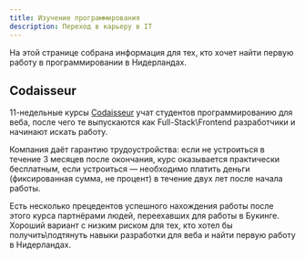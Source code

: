 ```yaml
---
title: Изучение программирования
description: Переход в карьеру в IT
---
```


На этой странице собрана информация для тех, кто хочет найти первую работу в программировании в Нидерландах.

## Codaisseur

11-недельные курсы [Codaisseur](https://codaisseur.com/) учат студентов
программированию для веба, после чего те выпускаются
как Full-Stack\Frontend разработчики и начинают искать работу.

Компания даёт гарантию трудоустройства: если не устроиться в течение 3 месяцев после окончания, курс оказывается практически бесплатным, если устроиться — необходимо платить деньги (фиксированная сумма, не процент) в течение двух лет после начала работы.

Есть несколько прецедентов успешного нахождения работы после этого курса партнёрами людей, переехавших для работы в Букинге. Хороший вариант с низким риском для тех, кто хотел бы получить\подтянуть навыки разработки для веба и найти первую работу в Нидерландах.
